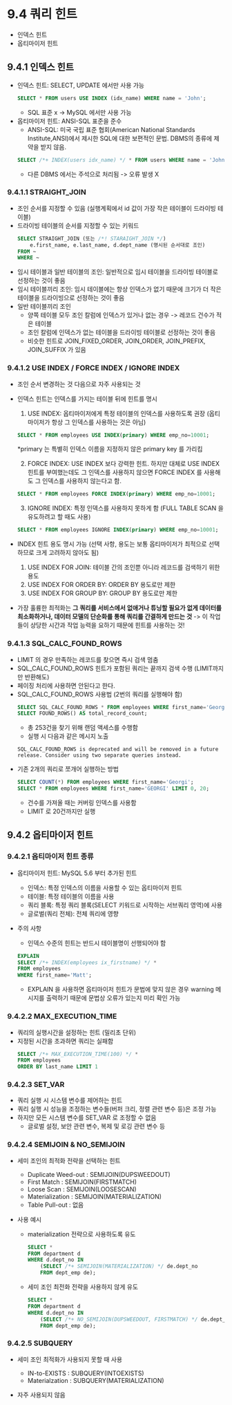 # 9.4 쿼리 힌트
- 인덱스 힌트
- 옵티마이저 힌트
## 9.4.1 인덱스 힌트
- 인덱스 힌트: SELECT, UPDATE 에서만 사용 가능
    ```sql
    SELECT * FROM users USE INDEX (idx_name) WHERE name = 'John';
    ```
    - SQL 표준 x -> MySQL 에서만 사용 가능
- 옵티마이저 힌트: ANSI-SQL 표준을 준수
    - ANSI-SQL: 미국 국립 표준 협회(American National Standards Institute,ANSI)에서 제시한 SQL에 대한 보편적인 문법. DBMS의 종류에 제약을 받지 않음.
  ```sql
  SELECT /*+ INDEX(users idx_name) */ * FROM users WHERE name = 'John';
  ```
  - 다른 DBMS 에서는 주석으로 처리됨 -> 오류 발생 X

### 9.4.1.1 STRAIGHT_JOIN
- 조인 순서를 지정할 수 있음 (실행계획에서 id 값이 가장 작은 테이블이 드라이빙 테이블)
- 드라이빙 테이블의 순서를 지정할 수 있는 키워드
    ```sql
    SELECT STRAIGHT_JOIN (또는 /*! STARAIGHT_JOIN */)
        e.first_name, e.last_name, d.dept_name (명시된 순서대로 조인)
    FROM ~
    WHERE ~  
    ```
- 임시 테이블과 일반 테이블의 조인: 일반적으로 임시 테이블을 드라이빙 테이블로 선정하는 것이 좋음
- 임시 테이블끼리 조인: 임시 테이블에는 항상 인덱스가 없기 때문에 크기가 더 작은 테이블을 드라이빙으로 선정하는 것이 좋음
- 일반 테이블끼리 조인
    - 양쪽 테이블 모두 조인 칼럼에 인덱스가 있거나 없는 경우 -> 레코드 건수가 적은 테이블
    - 조인 칼럼에 인덱스가 없는 테이블을 드라이빙 테이블로 선정하는 것이 좋음
    - 비슷한 힌트로 JOIN_FIXED_ORDER, JOIN_ORDER, JOIN_PREFIX, JOIN_SUFFIX 가 있음

### 9.4.1.2 USE INDEX / FORCE INDEX / IGNORE INDEX
- 조인 순서 변경하는 것 다음으로 자주 사용되는 것
- 인덱스 힌트는 인덱스를 가지는 테이블 뒤에 힌트를 명시
    1. USE INDEX: 옵티마이저에게 특정 테이블의 인덱스를 사용하도록 권장 (옵티마이저가 항상 그 인덱스를 사용하는 것은 아님)
    ```SQL
    SELECT * FROM employees USE INDEX(primary) WHERE emp_no=10001;
    ```
    *primary 는 특별히 인덱스 이름을 지정하지 않은 primary key 를 가리킴

    2. FORCE INDEX: USE INDEX 보다 강력한 힌트. 하지만 대체로 USE INDEX 힌트를 부여했는데도 그 인덱스를 사용하지 않으면 FORCE INDEX 를 사용해도 그 인덱스를 사용하지 않는다고 함.
    ```SQL
    SELECT * FROM employees FORCE INDEX(primary) WHERE emp_no=10001;
    ```
    
    3. IGNORE INDEX: 특정 인덱스를 사용하지 못하게 함 (FULL TABLE SCAN 을 유도하려고 할 때도 사용)
    ```SQL
    SELECT * FROM employees IGNORE INDEX(primary) WHERE emp_no=10001;
    ```

- INDEX 힌트 용도 명시 가능 (선택 사항, 용도는 보통 옵티마이저가 최적으로 선택하므로 크게 고려하지 않아도 됨)
    1. USE INDEX FOR JOIN: 테이블 간의 조인뿐 아니라 레코드를 검색하기 위한 용도
    2. USE INDEX FOR ORDER BY: ORDER BY 용도로만 제한
    3. USE INDEX FOR GROUP BY: GROUP BY 용도로만 제한

- 가장 훌륭한 최적화는 **그 쿼리를 서비스에서 없애거나 튜닝할 필요가 없게 데이터를 최소화하거나, 데이터 모델의 단순화를 통해 쿼리를 간결하게 만드는 것**
-> 이 작업들이 상당한 시간과 작업 능력을 요하기 때문에 힌트를 사용하는 것!

### 9.4.1.3 SQL_CALC_FOUND_ROWS
- LIMIT 의 경우 만족하는 레코드를 찾으면 즉시 검색 멈춤
- SQL_CALC_FOUND_ROWS 힌트가 포함된 쿼리는 끝까지 검색 수행 (LIMIT까지만 반환해도)
- 페이징 처리에 사용하면 안된다고 한다.
- SQL_CALC_FOUND_ROWS 사용법 (2번의 쿼리를 실행해야 함)
    ```SQL
    SELECT SQL_CALC_FOUND_ROWS * FROM employees WHERE first_name='Georgi' LIMIT 0,20;
    SELECT FOUND_ROWS() AS total_record_count;
    ```
    - 총 253건을 찾기 위해 랜덤 액세스를 수행함
    - 실행 시 다음과 같은 메시지 노출
    ```
    SQL_CALC_FOUND_ROWS is deprecated and will be removed in a future release. Consider using two separate queries instead.
    ```
- 기존 2개의 쿼리로 쪼개어 실행하는 방법
    ```SQL
    SELECT COUNT(*) FROM employees WHERE first_name='Georgi';
    SELECT * FROM employees WHERE first_name='GEORGI' LIMIT 0, 20;
    ```
    - 건수를 가져올 때는 커버링 인덱스를 사용함
    - LIMIT 로 20건까지만 실행

## 9.4.2 옵티마이저 힌트
### 9.4.2.1 옵티마이저 힌트 종류
- 옵티마이저 힌트: MySQL 5.6 부터 추가된 힌트
    - 인덱스: 특정 인덱스의 이름을 사용할 수 있는 옵티마이저 힌트
    - 테이블: 특정 테이블의 이름을 사용
    - 쿼리 블록: 특정 쿼리 블록(SELECT 키워드로 시작하는 서브쿼리 영역)에 사용
    - 글로벌(쿼리 전체): 전체 쿼리에 영향

- 주의 사항
    - 인덱스 수준의 힌트는 반드시 테이블명이 선행되어야 함
    ```sql
    EXPLAIN
    SELECT /*+ INDEX(employees ix_firstname) */ *
    FROM employees
    WHERE first_name='Matt';
    ```
    - EXPLAIN 을 사용하면 옵티마이저 힌트가 문법에 맞지 않은 경우 warning 메시지를 출력하기 때문에 문법상 오류가 있는지 미리 확인 가능

### 9.4.2.2 MAX_EXECUTION_TIME
- 쿼리의 실행시간을 설정하는 힌트 (밀리초 단위)
- 지정된 시간을 초과하면 쿼리는 실패함
    ```sql
    SELECT /*+ MAX_EXECUTION_TIME(100) */ *
    FROM employees
    ORDER BY last_name LIMIT 1
    ```

### 9.4.2.3 SET_VAR
- 쿼리 실행 시 시스템 변수를 제어하는 힌트 
- 쿼리 실행 시 성능을 조정하는 변수들(버퍼 크리, 정렬 관련 변수 등)은 조정 가능
- 하지만 모든 시스템 변수를 SET_VAR 로 조정할 수 없음
    - 글로벌 설정, 보안 관련 변수, 복제 및 로깅 관련 변수 등

### 9.4.2.4 SEMIJOIN & NO_SEMIJOIN
- 세미 조인의 최적화 전략을 선택하는 힌트  
    - Duplicate Weed-out : SEMIJOIN(DUPSWEEDOUT)
    - First Match : SEMIJOIN(FIRSTMATCH)
    - Loose Scan : SEMIJOIN(LOOSESCAN)
    - Materialization : SEMIJOIN(MATERIALIZATION)
    - Table Pull-out : 없음

- 사용 예시
    - materialization 전략으로 사용하도록 유도
        ```sql
        SELECT *
        FROM department d
        WHERE d.dept_no IN
            (SELECT /*+ SEMIJOIN(MATERIALIZATION) */ de.dept_no 
            FROM dept_emp de);
        ```
    - 세미 조인 최전화 전략을 사용하지 않게 유도
        ```sql
        SELECT *
        FROM department d
        WHERE d.dept_no IN
            (SELECT /*+ NO_SEMIJOIN(DUPSWEEDOUT, FIRSTMATCH) */ de.dept_no 
            FROM dept_emp de);
        ```
### 9.4.2.5 SUBQUERY
- 세미 조인 최적화가 사용되지 못할 때 사용
    - IN-to-EXISTS : SUBQUERY(INTOEXISTS)
    - Materialzation : SUBQUERY(MATERIALIZATION)

- 자주 사용되지 않음
